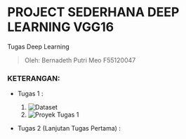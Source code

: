 # PROJECT SEDERHANA DEEP LEARNING VGG16
Tugas Deep Learning 
> Oleh: Bernadeth Putri Meo F55120047 

### KETERANGAN:
- Tugas 1 : 
    1. ![Dataset](https://github.com/Bernadeth696/DeepLearning_VGG16/assets/53964750/8b3d5759-01b7-4e61-9203-4eef6db288c1)
    2. ![Proyek Tugas 1](https://github.com/Bernadeth696/DeepLearning_VGG16/assets/53964750/30562205-0ec9-4a40-a691-93a04b116e23)

- Tugas 2 (Lanjutan Tugas Pertama) : 
